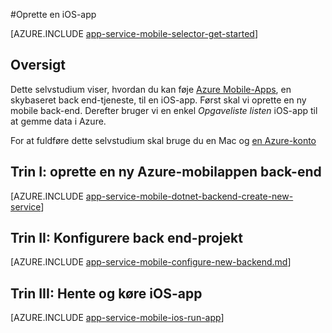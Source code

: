 <properties
    pageTitle="Oprette en iOS-app på Azure App Service Mobile Apps | Microsoft Azure"
    description="Følge dette selvstudium for at komme i gang med at bruge Azure-mobilappen en back-end for iOS udvikling i mål-C eller Swift"
    services="app-service\mobile"
    documentationCenter="ios"
    authors="ysxu"
    manager="yochayk"
    editor=""/>

<tags
    ms.service="app-service-mobile"
    ms.workload="na"
    ms.tgt_pltfrm="mobile-ios"
    ms.devlang="objective-c"
    ms.topic="hero-article"
    ms.date="10/01/2016"
    ms.author="yuaxu"/>

#<a name="create-an-ios-app"></a>Oprette en iOS-app

[AZURE.INCLUDE [app-service-mobile-selector-get-started](../../includes/app-service-mobile-selector-get-started.md)]

## <a name="overview"></a>Oversigt

Dette selvstudium viser, hvordan du kan føje [Azure Mobile-Apps](app-service-mobile-value-prop.md), en skybaseret back end-tjeneste, til en iOS-app. Først skal vi oprette en ny mobile back-end. Derefter bruger vi en enkel _Opgaveliste listen_ iOS-app til at gemme data i Azure.

For at fuldføre dette selvstudium skal bruge du en Mac og [en Azure-konto](https://azure.microsoft.com/pricing/free-trial/)


## <a name="step-i-create-a-new-azure-mobile-app-backend"></a>Trin I: oprette en ny Azure-mobilappen back-end

[AZURE.INCLUDE [app-service-mobile-dotnet-backend-create-new-service](../../includes/app-service-mobile-dotnet-backend-create-new-service.md)]

## <a name="step-ii-configure-the-backend-project"></a>Trin II: Konfigurere back end-projekt

[AZURE.INCLUDE [app-service-mobile-configure-new-backend.md](../../includes/app-service-mobile-configure-new-backend.md)]

## <a name="step-iii-download-and-run-the-ios-app"></a>Trin III: Hente og køre iOS-app

[AZURE.INCLUDE [app-service-mobile-ios-run-app](../../includes/app-service-mobile-ios-run-app.md)]

<!-- URLs -->
[Azure portal]: https://portal.azure.com/
[Xcode]: https://go.microsoft.com/fwLink/p/?LinkID=266532
[Visual Studio Community 2013]: https://go.microsoft.com/fwLink/p/?LinkID=534203
